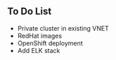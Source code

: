 To Do List
----------

* Private cluster in existing VNET
* RedHat images
* OpenShift deployment
* Add ELK stack